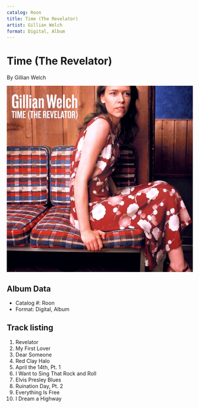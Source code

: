 ```yaml
---
catalog: Roon
title: Time (The Revelator)
artist: Gillian Welch
format: Digital, Album
---
```


# Time (The Revelator)

By Gillian Welch

![](../../assets/albumcovers/Gillian_Welch-Time_The_Revelator.png)

## Album Data

- Catalog #: Roon
- Format: Digital, Album


## Track listing


1. Revelator
2. My First Lover
3. Dear Someone
4. Red Clay Halo
5. April the 14th, Pt. 1
6. I Want to Sing That Rock and Roll
7. Elvis Presley Blues
8. Ruination Day, Pt. 2
9. Everything Is Free
10. I Dream a Highway

